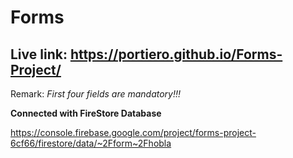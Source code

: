 # Forms

## Live link: https://portiero.github.io/Forms-Project/

Remark: *First four fields are mandatory!!!*

**Connected with FireStore Database**

https://console.firebase.google.com/project/forms-project-6cf66/firestore/data/~2Fform~2Fhobla
